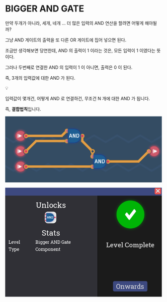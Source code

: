 # BIGGER AND GATE

만약 두개가 아니라, 세개, 네개 … 더 많은 입력의 AND 연산을 할려면 어떻게 해야될까?

그냥 AND 게이트의 출력을 또 다른 OR 게이트에 집어 넣으면 된다.

조금만 생각해보면 당연한데, AND 의 출력이 1 이라는 것은, 모든 입력이 1 이였다는 뜻이다.

그러나 두번째로 연결한 AND 의 입력이 1 이 아니면, 출력은 0 이 된다.

즉, 3개의 입력값에 대한 AND 가 된다.


💡

입력값이 몇개건, 어떻게 AND 로 연결하건, 무조건 N 개에 대한 AND 가 됩니다.

즉, **결합법칙**입니다.

</aside>

![image.png](BIGGER%20AND%20GATE%201bc80ae0869c813fa7b8f16a27df51ba/image.png)

![image.png](BIGGER%20AND%20GATE%201bc80ae0869c813fa7b8f16a27df51ba/image%201.png)